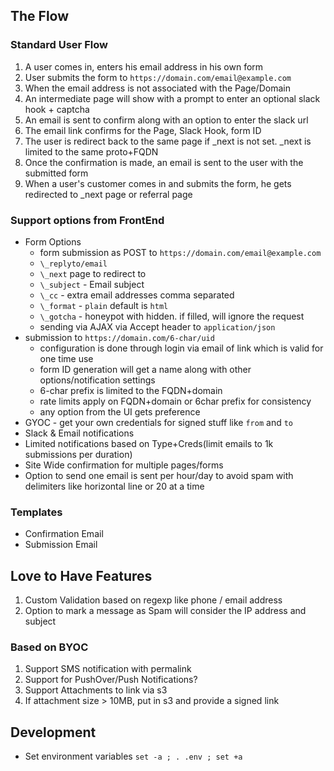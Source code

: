 ## The Flow
### Standard User Flow
1. A user comes in, enters his email address in his own form
1. User submits the form to `https://domain.com/email@example.com`
1. When the email address is not associated with the Page/Domain
  1. An intermediate page will show with a prompt to enter an optional slack hook + captcha
  1. An email is sent to confirm along with an option to enter the slack url
  1. The email link confirms for the Page, Slack Hook, form ID
1. The user is redirect back to the same page if \_next is not set. \_next is limited to the same proto+FQDN
1. Once the confirmation is made, an email is sent to the user with the submitted form
1. When a user's customer comes in and submits the form, he gets redirected to \_next page or referral page

### Support options from FrontEnd
* Form Options
  * form submission as POST to `https://domain.com/email@example.com`
  * `\_replyto/email`
  * `\_next` page to redirect to
  * `\_subject` - Email subject
  * `\_cc` - extra email addresses comma separated
  * `\_format` - `plain` default is `html`
  * `\_gotcha` - honeypot with hidden. if filled, will ignore the request
  * sending via AJAX via Accept header to `application/json`
* submission to `https://domain.com/6-char/uid`
  * configuration is done through login via email of link which is valid for one time use
  * form ID generation will get a name along with other options/notification settings
  * 6-char prefix is limited to the FQDN+domain
  * rate limits apply on FQDN+domain or 6char prefix for consistency
  * any option from the UI gets preference
* GYOC - get your own credentials for signed stuff like `from` and `to`
* Slack & Email notifications
* Limited notifications based on Type+Creds(limit emails to 1k submissions per duration)
* Site Wide confirmation for multiple pages/forms
* Option to send one email is sent per hour/day to avoid spam with delimiters like horizontal line or 20 at a time

### Templates
* Confirmation Email
* Submission Email

## Love to Have Features
1. Custom Validation based on regexp like phone / email address
1. Option to mark a message as Spam will consider the IP address and subject

### Based on BYOC
1. Support SMS notification with permalink
1. Support for PushOver/Push Notifications?
1. Support Attachments to link via s3
1. If attachment size > 10MB, put in s3 and provide a signed link


## Development
* Set environment variables `set -a ; . .env ; set +a`
